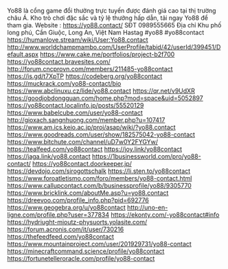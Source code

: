 Yo88 là cổng game đổi thưởng trực tuyến được đánh giá cao tại thị trường châu Á. Kho trò chơi đặc sắc và tỷ lệ thưởng hấp dẫn, tải ngay Yo88 để tham gia.
Website :        https://yo88.contact/ 
SĐT        0989555665
Địa chỉ        Khu phố long phú, Cần Giuộc, Long An, Việt Nam
Hastag        #yo88 #yo88contact
https://humanlove.stream/wiki/User:Yo88.contact
http://www.worldchampmambo.com/UserProfile/tabid/42/userId/399451/Default.aspx
https://www.cake.me/portfolios/project-b2f700
https://yo88contact.bravesites.com/
http://forum.cncprovn.com/members/211485-yo88contact
https://is.gd/t7XpTP
https://codeberg.org/yo88contact
https://muckrack.com/yo88-contact/bio
https://www.abclinuxu.cz/lide/yo88.contact
https://qr.net/v9UdXR
https://goodjobdongguan.com/home.php?mod=space&uid=5052897
https://yo88contact.localinfo.jp/posts/55520129
https://www.babelcube.com/user/yo88-contact
http://gioxach.sangnhuong.com/member.php?u=107417
https://www.am.ics.keio.ac.jp/proj/asap/wiki/?yo88.contact
https://www.goodreads.com/user/show/182575042-yo88-contact
https://www.bitchute.com/channel/uD7w0Y2FYGYw/
https://tealfeed.com/yo88contact
https://joy.link/yo88contact
https://jaga.link/yo88.contact
https://1businessworld.com/pro/yo88-contact/
https://yo88contact.doorkeeper.jp/
https://devdojo.com/sirogottschalk
https://li.sten.to/yo88contact
https://www.foroatletismo.com/foro/members/yo88-contact.html
https://www.callupcontact.com/b/businessprofile/yo88/9305770
https://www.bricklink.com/aboutMe.asp?u=yo88.contact
https://dreevoo.com/profile_info.php?pid=692776
https://www.geogebra.org/u/yo88contact
http://uno-en-ligne.com/profile.php?user=377834
https://ekonty.com/-yo88contact#info
https://hydriught-mioutz-physuorts.yolasite.com/
https://forum.acronis.com/it/user/730216
https://thefeedfeed.com/yo88contact
https://www.mountainproject.com/user/201929731/yo88-contact
https://minecraftcommand.science/profile/yo88contact
https://fortunetelleroracle.com/profile/yo88-contact

